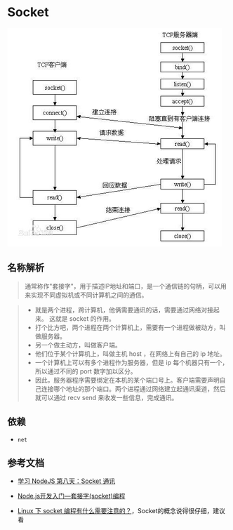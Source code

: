 # Socket

![建立、连接、传输、结束过程](resource/socket-0001.jpg)

## 名称解析

> 通常称作"套接字"，用于描述IP地址和端口，是一个通信链的句柄，可以用来实现不同虚拟机或不同计算机之间的通信。

> * 就是两个进程，跨计算机，他俩需要通讯的话，需要通过网络对接起来。
这就是 socket 的作用。
> * 打个比方吧，两个进程在两个计算机上，需要有一个进程做被动方，叫做服务器。
> * 另一个做主动方，叫做客户端。
> * 他们位于某个计算机上，叫做主机 host ，在网络上有自己的 ip 地址。
> * 一个计算机上可以有多个进程作为服务器，但是 ip 每个机器只有一个，所以通过不同的 port 数字加以区分。
> * 因此，服务器程序需要绑定在本机的某个端口号上。客户端需要声明自己连接哪个地址的那个端口。两个进程通过网络建立起通讯渠道，然后就可以通过 recv send 来收发一些信息，完成通讯。

## 依赖

* `net`

## 参考文档

* [学习 NodeJS 第八天：Socket 通讯](http://blog.csdn.net/zhangxin09/article/details/12844975)

* [Node.js开发入门—套接字(socket)编程](http://blog.csdn.net/foruok/article/details/48434277)

* [Linux 下 socket 编程有什么需要注意的？](https://www.zhihu.com/question/20154815)，Socket的概念说得很仔细，建议看
